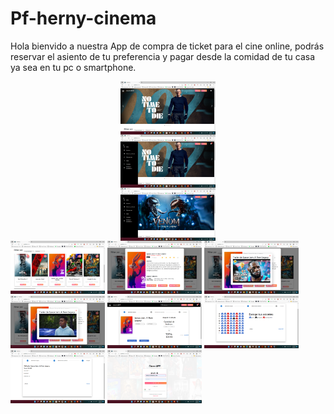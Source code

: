 # Pf-herny-cinema

Hola bienvido a nuestra App de compra de ticket para el cine online, podrás reservar el asiento de tu preferencia y pagar desde la comidad de tu casa ya sea en tu pc o smartphone.

<div 
style="width: 100%; 
        display: flex; 
        flex-direction: column; 
        align-items: center; 
        justify-content: center">
    <img style="width: 30%" src="./client/src/assets/2022-03-04.png" alt="">
   <img style="width: 30%" src="./client/src/assets/2022-03-04 (10).png" alt="">
  <img style="width: 30%" src="./client/src/assets/2022-03-04 (11).png" alt="">
</div>
<div>
    <img style="width: 30%" src="./client/src/assets/2022-03-04 (1).png" alt="">
    <img style="width: 30%" src="./client/src/assets/2022-03-04 (2).png" alt="">
  <img style="width: 30%" src="./client/src/assets/2022-03-04 (3).png" alt="">
  </div>
  
  <div>
    <img style="width: 30%" src="./client/src/assets/2022-03-04 (4).png" alt="">
    <img style="width: 30%" src="./client/src/assets/2022-03-04 (6).png" alt="">
  <img style="width: 30%" src="./client/src/assets/2022-03-04 (7).png" alt="">
  </div>
  <div>
    <img style="width: 30%" src="./client/src/assets/2022-03-04 (8).png" alt="">
  <img style="width: 30%" src="./client/src/assets/2022-03-04 (9).png" alt="">
  </div>
